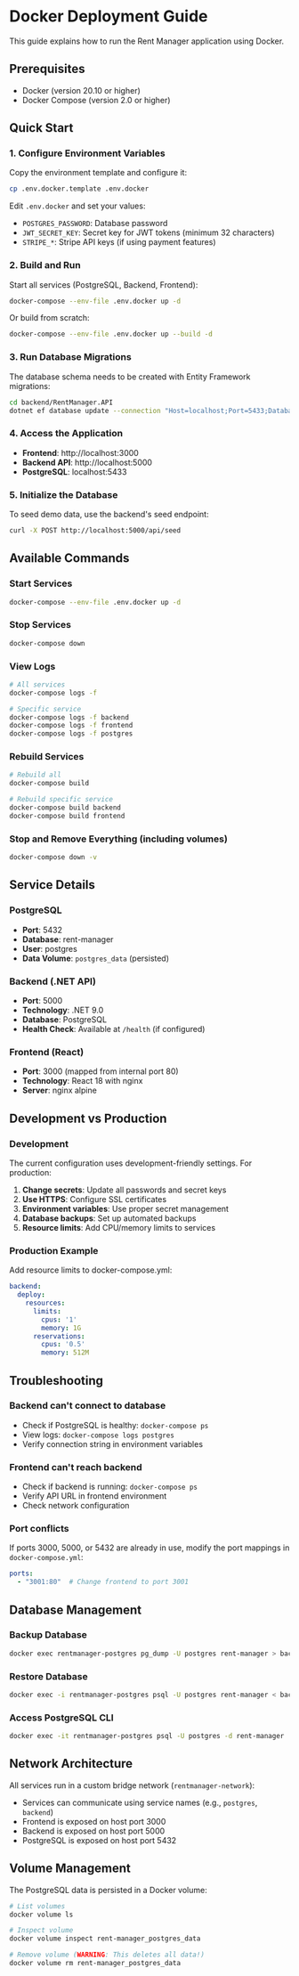 # Docker Deployment Guide

This guide explains how to run the Rent Manager application using Docker.

## Prerequisites

- Docker (version 20.10 or higher)
- Docker Compose (version 2.0 or higher)

## Quick Start

### 1. Configure Environment Variables

Copy the environment template and configure it:

```bash
cp .env.docker.template .env.docker
```

Edit `.env.docker` and set your values:
- `POSTGRES_PASSWORD`: Database password
- `JWT_SECRET_KEY`: Secret key for JWT tokens (minimum 32 characters)
- `STRIPE_*`: Stripe API keys (if using payment features)

### 2. Build and Run

Start all services (PostgreSQL, Backend, Frontend):

```bash
docker-compose --env-file .env.docker up -d
```

Or build from scratch:

```bash
docker-compose --env-file .env.docker up --build -d
```

### 3. Run Database Migrations

The database schema needs to be created with Entity Framework migrations:

```bash
cd backend/RentManager.API
dotnet ef database update --connection "Host=localhost;Port=5433;Database=rent-manager;Username=postgres;Password=Test123"
```

### 4. Access the Application

- **Frontend**: http://localhost:3000
- **Backend API**: http://localhost:5000
- **PostgreSQL**: localhost:5433

### 5. Initialize the Database

To seed demo data, use the backend's seed endpoint:

```bash
curl -X POST http://localhost:5000/api/seed
```

## Available Commands

### Start Services
```bash
docker-compose --env-file .env.docker up -d
```

### Stop Services
```bash
docker-compose down
```

### View Logs
```bash
# All services
docker-compose logs -f

# Specific service
docker-compose logs -f backend
docker-compose logs -f frontend
docker-compose logs -f postgres
```

### Rebuild Services
```bash
# Rebuild all
docker-compose build

# Rebuild specific service
docker-compose build backend
docker-compose build frontend
```

### Stop and Remove Everything (including volumes)
```bash
docker-compose down -v
```

## Service Details

### PostgreSQL
- **Port**: 5432
- **Database**: rent-manager
- **User**: postgres
- **Data Volume**: `postgres_data` (persisted)

### Backend (.NET API)
- **Port**: 5000
- **Technology**: .NET 9.0
- **Database**: PostgreSQL
- **Health Check**: Available at `/health` (if configured)

### Frontend (React)
- **Port**: 3000 (mapped from internal port 80)
- **Technology**: React 18 with nginx
- **Server**: nginx alpine

## Development vs Production

### Development
The current configuration uses development-friendly settings. For production:

1. **Change secrets**: Update all passwords and secret keys
2. **Use HTTPS**: Configure SSL certificates
3. **Environment variables**: Use proper secret management
4. **Database backups**: Set up automated backups
5. **Resource limits**: Add CPU/memory limits to services

### Production Example

Add resource limits to docker-compose.yml:

```yaml
backend:
  deploy:
    resources:
      limits:
        cpus: '1'
        memory: 1G
      reservations:
        cpus: '0.5'
        memory: 512M
```

## Troubleshooting

### Backend can't connect to database
- Check if PostgreSQL is healthy: `docker-compose ps`
- View logs: `docker-compose logs postgres`
- Verify connection string in environment variables

### Frontend can't reach backend
- Check if backend is running: `docker-compose ps`
- Verify API URL in frontend environment
- Check network configuration

### Port conflicts
If ports 3000, 5000, or 5432 are already in use, modify the port mappings in `docker-compose.yml`:

```yaml
ports:
  - "3001:80"  # Change frontend to port 3001
```

## Database Management

### Backup Database
```bash
docker exec rentmanager-postgres pg_dump -U postgres rent-manager > backup.sql
```

### Restore Database
```bash
docker exec -i rentmanager-postgres psql -U postgres rent-manager < backup.sql
```

### Access PostgreSQL CLI
```bash
docker exec -it rentmanager-postgres psql -U postgres -d rent-manager
```

## Network Architecture

All services run in a custom bridge network (`rentmanager-network`):
- Services can communicate using service names (e.g., `postgres`, `backend`)
- Frontend is exposed on host port 3000
- Backend is exposed on host port 5000
- PostgreSQL is exposed on host port 5432

## Volume Management

The PostgreSQL data is persisted in a Docker volume:

```bash
# List volumes
docker volume ls

# Inspect volume
docker volume inspect rent-manager_postgres_data

# Remove volume (WARNING: This deletes all data!)
docker volume rm rent-manager_postgres_data
```
